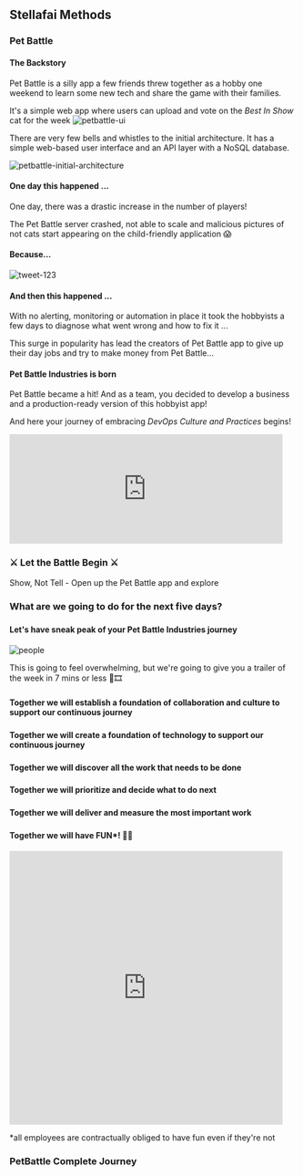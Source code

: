 <!-- .slide: data-background-image="images/title-slide-background.png"  -->
## Stellafai Methods <!-- {.element: class="course-title"} -->
### Pet Battle <!-- {.element: class="title-color"} -->




#### The Backstory 
Pet Battle is a silly app a few friends threw together as a hobby one weekend to learn some new tech and share the game with their families.



It's a simple web app where users can upload and vote on the _Best In Show_ cat for the week
![petbattle-ui](images/pet-battle-lightning-talk/petbattle-ui.png) <!-- .element: class="image-no-shadow image-full-width"-->



There are very few bells and whistles to the initial architecture. It has a simple web-based user interface and an API layer with a NoSQL database.<!--{.element: style="font-size: smaller; font-weight: 100;"} -->

![petbattle-initial-architecture](images/pet-battle-lightning-talk/petbattle-initial-architecture.png) <!-- {.element: class="" style="height:550px"} -->



#### One day this happened ...
One day, there was a drastic increase in the number of players!

The Pet Battle server crashed, not able to scale and malicious pictures of not cats start appearing on the child-friendly application 😱



#### Because...
![tweet-123](images/pet-battle-lightning-talk/tweet.png)




#### And then this happened ...
With no alerting, monitoring or automation in place it took the hobbyists a few days to diagnose what went wrong and how to fix it ...

This surge in popularity has lead the creators of Pet Battle app to give up their day jobs and try to make money from Pet Battle... 



#### Pet Battle Industries is born
Pet Battle became a hit! And as a team, you decided to develop a business and a production-ready version of this hobbyist app!

And here your journey of embracing *_DevOps Culture and Practices_* begins! 
<iframe src="https://giphy.com/embed/HVr4gFHYIqeti" width="480" height="192" frameBorder="0" class="giphy-embed" allowFullScreen></iframe><p><a href="https://giphy.com/gifs/running-adventure-movie-HVr4gFHYIqeti"></a></p>



### ⚔️ Let the Battle Begin ⚔️  
Show, Not Tell - Open up the Pet Battle app and explore



### What are we going to do for the next five days?



###
<!-- .slide: data-background-size="contain" data-background-image="images/pet-battle-lightning-talk/spoiler-alert.png", class="white-style" -->



#### Let's have sneak peak of your Pet Battle Industries journey
![people](images/pet-battle-lightning-talk/wtw.png)<!-- {.element: class="image-no-shadow" style="max-height: 450px"} -->



This is going to feel overwhelming, but we're going to give you a trailer of the week in 7 mins or less
🍿🎞



#### Together we will establish a foundation of collaboration and culture to support our continuous journey



###
<!-- .slide: data-background-size="contain" data-background-image="images/pet-battle-lightning-talk/pb-social-contract.png", class="white-style" -->



###
<!-- .slide: data-background-size="contain" data-background-image="images/pet-battle-lightning-talk/pb-priority-sliders.png", class="white-style" -->



###
<!-- .slide: data-background-size="contain" data-background-image="images/pet-battle-lightning-talk/pb-mob-pair-prog.png", class="white-style" -->



###
<!-- .slide: data-background-size="contain" data-background-image="images/pet-battle-lightning-talk/pb-retro.png", class="white-style" -->



#### Together we will create a foundation of technology to support our continuous journey



###
<!-- .slide: data-background-size="contain" data-background-image="images/pet-battle-lightning-talk/pb-platforms.png", class="white-style" -->



###
<!-- .slide: data-background-size="contain" data-background-image="images/pet-battle-lightning-talk/pb-gitops.png", class="white-style" -->



###
<!-- .slide: data-background-size="contain" data-background-image="images/pet-battle-lightning-talk/pb-cicd.png", class="white-style" -->



###
<!-- .slide: data-background-size="contain" data-background-image="images/pet-battle-lightning-talk/pb-big-picture.png", class="white-style" -->



#### Together we will discover all the work that needs to be done



###
<!-- .slide: data-background-size="contain" data-background-image="images/pet-battle-lightning-talk/pb-impact-map.png", class="white-style" -->



###
<!-- .slide: data-background-size="contain" data-background-image="images/pet-battle-lightning-talk/pb-target-outcomes.png", class="white-style" -->



###
<!-- .slide: data-background-size="contain" data-background-image="images/pet-battle-lightning-talk/pb-es.png", class="white-style" -->



###
<!-- .slide: data-background-size="contain" data-background-image="images/pet-battle-lightning-talk/pb-mbpm.png", class="white-style" -->



###
<!-- .slide: data-background-size="contain" data-background-image="images/pet-battle-lightning-talk/pb-nfr-map.png", class="white-style" -->



#### Together we will prioritize and decide what to do next



###
<!-- .slide: data-background-size="contain" data-background-image="images/pet-battle-lightning-talk/pb-user-story-map.png", class="white-style" -->



###
<!-- .slide: data-background-size="contain" data-background-image="images/pet-battle-lightning-talk/pb-value-slice.png", class="white-style" -->



###
<!-- .slide: data-background-size="contain" data-background-image="images/pet-battle-lightning-talk/pb-backlog.png", class="white-style" -->



#### Together we will deliver and measure the most important work



###
<!-- .slide: data-background-size="contain" data-background-image="images/pet-battle-lightning-talk/pb-ready.png", class="white-style" -->



###
<!-- .slide: data-background-size="contain" data-background-image="images/pet-battle-lightning-talk/pb-done.png", class="white-style" -->



###
<!-- .slide: data-background-size="contain" data-background-image="images/pet-battle-lightning-talk/pb-scrum.png", class="white-style" -->



#### Together we will have **FUN***! 🥳🥳
  
<iframe src="https://giphy.com/embed/Oz0dBXqaOmIO4" width="480" height="480" frameBorder="0" class="giphy-embed" allowFullScreen></iframe><p><a href="https://giphy.com/gifs/cat-interesting-dj-Oz0dBXqaOmIO4"></a></p>

*all employees are contractually obliged to have fun even if they're not <!--{.element: style="font-size: 5px; font-weight: 100;"} -->



### PetBattle Complete Journey



###
<!-- .slide: data-background-size="contain" data-background-image="images/pet-battle-lightning-talk/journey1.png", class="white-style" -->



###
<!-- .slide: data-background-size="contain" data-background-image="images/pet-battle-lightning-talk/journey2.png", class="white-style" -->



###
<!-- .slide: data-background-size="contain" data-background-image="images/pet-battle-lightning-talk/journey3.png", class="white-style" -->



###
<!-- .slide: data-background-size="contain" data-background-image="images/pet-battle-lightning-talk/journey4.png", class="white-style" -->



###
<!-- .slide: data-background-size="contain" data-background-image="images/pet-battle-lightning-talk/journey5.png", class="white-style" -->



###
<!-- .slide: data-background-size="contain" data-background-image="images/pet-battle-lightning-talk/journey6.png", class="white-style" -->



###
<!-- .slide: data-background-size="contain" data-background-image="images/pet-battle-lightning-talk/journey7.png", class="white-style" -->



###
<!-- .slide: data-background-size="contain" data-background-image="images/pet-battle-lightning-talk/journey8.png", class="white-style" -->




###
<!-- .slide: data-background-size="contain" data-background-image="images/pet-battle-lightning-talk/journey9.png", class="white-style" -->



###
<!-- .slide: data-background-size="contain" data-background-image="images/pet-battle-lightning-talk/journey-complete.png", class="white-style" -->
